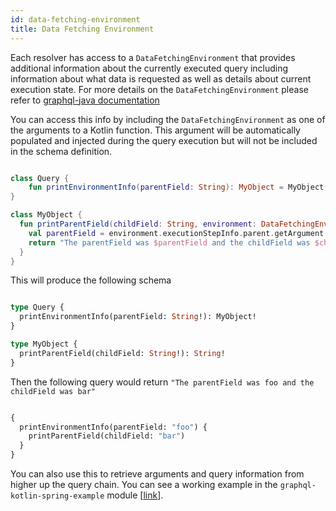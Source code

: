 ```yaml
---
id: data-fetching-environment
title: Data Fetching Environment
---
```

Each resolver has access to a `DataFetchingEnvironment` that provides additional information about the currently executed query including information about what data is requested
as well as details about current execution state. For more details on the `DataFetchingEnvironment` please refer to [graphql-java documentation](https://www.graphql-java.com/documentation/v14/data-fetching/)

You can access this info by including the `DataFetchingEnvironment` as one of the arguments to a Kotlin function. This argument will be automatically populated and injected
during the query execution but will not be included in the schema definition.

```kotlin

class Query {
    fun printEnvironmentInfo(parentField: String): MyObject = MyObject()
}

class MyObject {
  fun printParentField(childField: String, environment: DataFetchingEnvironment): String {
    val parentField = environment.executionStepInfo.parent.getArgument("parentField")
    return "The parentField was $parentField and the childField was $childField"
  }
}

```

This will produce the following schema

```graphql

type Query {
  printEnvironmentInfo(parentField: String!): MyObject!
}

type MyObject {
  printParentField(childField: String!): String!
}

```

Then the following query would return `"The parentField was foo and the childField was bar"`

```graphql

{
  printEnvironmentInfo(parentField: "foo") {
    printParentField(childField: "bar")
  }
}

```

You can also use this to retrieve arguments and query information from higher up the query chain. You can see a working
example in the `graphql-kotlin-spring-example` module
\[[link](https://github.com/ExpediaGroup/graphql-kotlin/blob/master/examples/spring/src/main/kotlin/com/expediagroup/graphql/examples/query/EnvironmentQuery.kt)].
